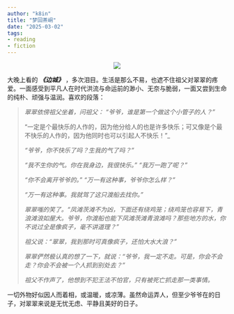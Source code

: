 ```yaml
---
author: "k8in"
title: "梦回茶峒"
date: "2025-03-02"
tags: 
- reading
- fiction
---
```

<div align="center">
<img src="/2025/biancheng.jpeg" />
</div>

大晚上看的 ***《边城》*** ，多次泪目。生活是那么不易，也遮不住祖父对翠翠的疼爱。一面感受到平凡人在时代洪流与命运前的渺小、无奈与脆弱，一面又尝到生命的纯朴、顽强与温润。喜欢的段落：

> _翠翠依傍祖父坐着，问祖父： “爷爷，谁是第一个做这个小管子的人？”_
> 
> “一定是个最快乐的人作的，因为他分给人的也是许多快乐；可又像是个最不快乐的人作的，因为他同时也可以引起人不快乐！”_
>
> _“爷爷，你不快乐了吗？生我的气了吗？”_
>
> _“我不生你的气。你在我身边，我很快乐。” “我万一跑了呢？”_
>
> _“你不会离开爷爷的。” “万一有这种事，爷爷你怎么样？”_
> 
> _“万一有这种事。我就驾了这只渡船去找你。”_
> 
> _翠翠嗤的笑了。“凤滩茨滩不为凶，下面还有绕鸡笼；绕鸡笼也容易下，青浪滩浪如屋大。爷爷，你渡船也能下凤滩茨滩青浪滩吗？那些地方的水，你不说过全是像疯子，毫不讲道理？”_
>
> _祖父说：“翠翠，我到那时可真像疯子，还怕大水大浪？”_
>
> _翠翠俨然极认真的想了一下，就说：“爷爷，我一定不走。可是，你会不会走？你会不会被一个人抓到别处去？”_
>
> _祖父不作声了，他想到不犯王法不怕官，只有被死亡抓走那一类事情。_

一切外物好似因人而着相，或温暖，或凉薄。虽然命运弄人，但至少爷爷在的日子，对翠翠来说是无忧无虑、平静且美好的日子。